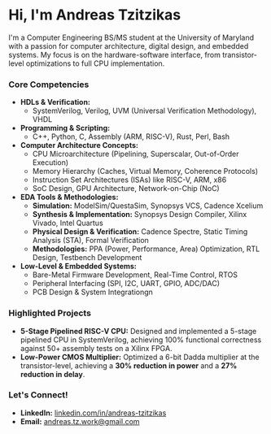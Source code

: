 # Hi, I'm Andreas Tzitzikas 

I'm a Computer Engineering BS/MS student at the University of Maryland with a passion for computer architecture, digital design, and embedded systems. My focus is on the hardware-software interface, from transistor-level optimizations to full CPU implementation.

### Core Competencies

* **HDLs & Verification:**
    * SystemVerilog, Verilog, UVM (Universal Verification Methodology), VHDL
* **Programming & Scripting:**
    * C++, Python, C, Assembly (ARM, RISC-V), Rust, Perl, Bash
* **Computer Architecture Concepts:**
    * CPU Microarchitecture (Pipelining, Superscalar, Out-of-Order Execution)
    * Memory Hierarchy (Caches, Virtual Memory, Coherence Protocols)
    * Instruction Set Architectures (ISAs) like RISC-V, ARM, x86
    * SoC Design, GPU Architecture, Network-on-Chip (NoC)
* **EDA Tools & Methodologies:**
    * **Simulation:** ModelSim/QuestaSim, Synopsys VCS, Cadence Xcelium
    * **Synthesis & Implementation:** Synopsys Design Compiler, Xilinx Vivado, Intel Quartus
    * **Physical Design & Verification:** Cadence Spectre, Static Timing Analysis (STA), Formal Verification
    * **Methodologies:** PPA (Power, Performance, Area) Optimization, RTL Design, Testbench Development
* **Low-Level & Embedded Systems:**
    * Bare-Metal Firmware Development, Real-Time Control, RTOS
    * Peripheral Interfacing (SPI, I2C, UART, GPIO, ADC/DAC)
    * PCB Design & System Integrationgn

### Highlighted Projects

* **5-Stage Pipelined RISC-V CPU:** Designed and implemented a 5-stage pipelined CPU in SystemVerilog, achieving 100% functional correctness against 50+ assembly tests on a Xilinx FPGA.
* **Low-Power CMOS Multiplier:** Optimized a 6-bit Dadda multiplier at the transistor-level, achieving a **30% reduction in power** and a **27% reduction in delay**.

### Let's Connect!

* **LinkedIn:** [linkedin.com/in/andreas-tzitzikas](https://linkedin.com/in/andreas-tzitzikas)
* **Email:** andreas.tz.work@gmail.com
